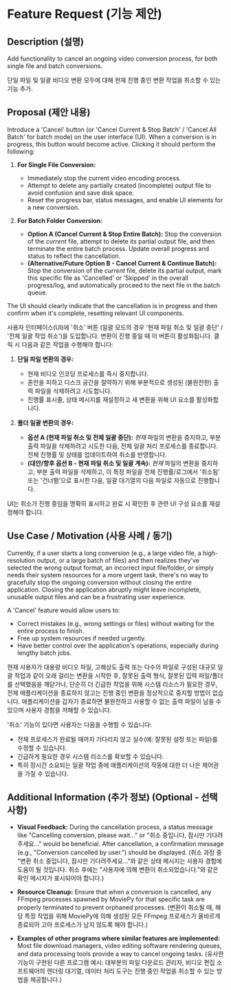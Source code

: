# Feature Request (기능 제안)

## Description (설명)

Add functionality to cancel an ongoing video conversion process, for both single file and batch conversions.

단일 파일 및 일괄 비디오 변환 모두에 대해 현재 진행 중인 변환 작업을 취소할 수 있는 기능 추가.

## Proposal (제안 내용)

Introduce a 'Cancel' button (or 'Cancel Current & Stop Batch' / 'Cancel All Batch' for batch mode) on the user interface (UI). When a conversion is in progress, this button would become active. Clicking it should perform the following:

1.  **For Single File Conversion:**
    * Immediately stop the current video encoding process.
    * Attempt to delete any partially created (incomplete) output file to avoid confusion and save disk space.
    * Reset the progress bar, status messages, and enable UI elements for a new conversion.

2.  **For Batch Folder Conversion:**
    * **Option A (Cancel Current & Stop Entire Batch):** Stop the conversion of the *current* file, attempt to delete its partial output file, and then terminate the entire batch process. Update overall progress and status to reflect the cancellation.
    * **(Alternative/Future Option B - Cancel Current & Continue Batch):** Stop the conversion of the *current* file, delete its partial output, mark this specific file as 'Cancelled' or 'Skipped' in the overall progress/log, and automatically proceed to the next file in the batch queue.

The UI should clearly indicate that the cancellation is in progress and then confirm when it's complete, resetting relevant UI components.

사용자 인터페이스(UI)에 '취소' 버튼 (일괄 모드의 경우 '현재 파일 취소 및 일괄 중단' / '전체 일괄 작업 취소')을 도입합니다. 변환이 진행 중일 때 이 버튼이 활성화됩니다. 클릭 시 다음과 같은 작업을 수행해야 합니다:

1.  **단일 파일 변환의 경우:**
    * 현재 비디오 인코딩 프로세스를 즉시 중지합니다.
    * 혼란을 피하고 디스크 공간을 절약하기 위해 부분적으로 생성된 (불완전한) 출력 파일을 삭제하려고 시도합니다.
    * 진행률 표시줄, 상태 메시지를 재설정하고 새 변환을 위해 UI 요소를 활성화합니다.

2.  **폴더 일괄 변환의 경우:**
    * **옵션 A (현재 파일 취소 및 전체 일괄 중단):** *현재* 파일의 변환을 중지하고, 부분 출력 파일을 삭제하려고 시도한 다음, 전체 일괄 처리 프로세스를 종료합니다. 전체 진행률 및 상태를 업데이트하여 취소를 반영합니다.
    * **(대안/향후 옵션 B - 현재 파일 취소 및 일괄 계속):** *현재* 파일의 변환을 중지하고, 부분 출력 파일을 삭제하고, 이 특정 파일을 전체 진행률/로그에서 '취소됨' 또는 '건너뜀'으로 표시한 다음, 일괄 대기열의 다음 파일로 자동으로 진행합니다.

UI는 취소가 진행 중임을 명확히 표시하고 완료 시 확인한 후 관련 UI 구성 요소를 재설정해야 합니다.

## Use Case / Motivation (사용 사례 / 동기)

Currently, if a user starts a long conversion (e.g., a large video file, a high-resolution output, or a large batch of files) and then realizes they've selected the wrong output format, an incorrect input file/folder, or simply needs their system resources for a more urgent task, there's no way to gracefully stop the ongoing conversion without closing the entire application. Closing the application abruptly might leave incomplete, unusable output files and can be a frustrating user experience.

A 'Cancel' feature would allow users to:
* Correct mistakes (e.g., wrong settings or files) without waiting for the entire process to finish.
* Free up system resources if needed urgently.
* Have better control over the application's operations, especially during lengthy batch jobs.

현재 사용자가 대용량 비디오 파일, 고해상도 출력 또는 다수의 파일로 구성된 대규모 일괄 작업과 같이 오래 걸리는 변환을 시작한 후, 잘못된 출력 형식, 잘못된 입력 파일/폴더를 선택했음을 깨닫거나, 단순히 더 긴급한 작업을 위해 시스템 리소스가 필요한 경우, 전체 애플리케이션을 종료하지 않고는 진행 중인 변환을 정상적으로 중지할 방법이 없습니다. 애플리케이션을 갑자기 종료하면 불완전하고 사용할 수 없는 출력 파일이 남을 수 있으며 사용자 경험을 저해할 수 있습니다.

'취소' 기능이 있다면 사용자는 다음을 수행할 수 있습니다:
* 전체 프로세스가 완료될 때까지 기다리지 않고 실수(예: 잘못된 설정 또는 파일)를 수정할 수 있습니다.
* 긴급하게 필요한 경우 시스템 리소스를 확보할 수 있습니다.
* 특히 장시간 소요되는 일괄 작업 중에 애플리케이션의 작동에 대한 더 나은 제어권을 가질 수 있습니다.

## Additional Information (추가 정보) (Optional - 선택 사항)

* **Visual Feedback:** During the cancellation process, a status message like "Cancelling conversion, please wait..." or "취소 중입니다, 잠시만 기다려주세요..." would be beneficial. After cancellation, a confirmation message (e.g., "Conversion cancelled by user.") should be displayed.
    (취소 과정 중 "변환 취소 중입니다, 잠시만 기다려주세요..."와 같은 상태 메시지는 사용자 경험에 도움이 될 것입니다. 취소 후에는 "사용자에 의해 변환이 취소되었습니다."와 같은 확인 메시지가 표시되어야 합니다.)

* **Resource Cleanup:** Ensure that when a conversion is cancelled, any FFmpeg processes spawned by MoviePy for that specific task are properly terminated to prevent orphaned processes.
    (변환이 취소될 때, 해당 특정 작업을 위해 MoviePy에 의해 생성된 모든 FFmpeg 프로세스가 올바르게 종료되어 고아 프로세스가 남지 않도록 해야 합니다.)

* **Examples of other programs where similar features are implemented:** Most file download managers, video editing software rendering queues, and data processing tools provide a way to cancel ongoing tasks.
    (유사한 기능이 구현된 다른 프로그램 예시: 대부분의 파일 다운로드 관리자, 비디오 편집 소프트웨어의 렌더링 대기열, 데이터 처리 도구는 진행 중인 작업을 취소할 수 있는 방법을 제공합니다.)
